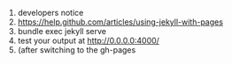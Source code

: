 1.  developers notice
2.  https://help.github.com/articles/using-jekyll-with-pages
3.  bundle exec jekyll serve
4.  test your output at http://0.0.0.0:4000/
5.  (after switching to the gh-pages

